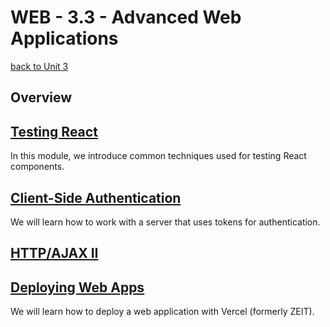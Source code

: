 # WEB - 3.3 - Advanced Web Applications
[back to Unit 3](../README.md)

## Overview

## [Testing React](./Module_1-Testing-React/README.md)

In this module, we introduce common techniques used for testing React components.

## [Client-Side Authentication](./Module_2-Client-Side-Auth/README.md)

We will learn how to work with a server that uses tokens for authentication.

## [HTTP/AJAX II](./Module_3-HTTP:AJAX-II/README.md)

## [Deploying Web Apps](Module_4-Deploying-Web-Apps/README.md)

We will learn how to deploy a web application with Vercel (formerly ZEIT).